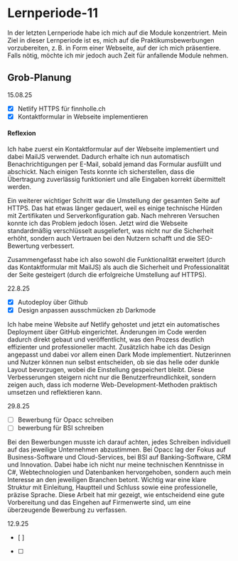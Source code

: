 # Lernperiode-11


In der letzten Lernperiode habe ich mich auf die Module konzentriert. Mein Ziel in dieser Lernperiode ist es, mich auf die Praktikumsbewerbungen vorzubereiten, z. B. in Form einer Webseite, auf der ich mich präsentiere. Falls nötig, möchte ich mir jedoch auch Zeit für anfallende Module nehmen.

## Grob-Planung

15.08.25
- [x] Netlify HTTPS für finnholle.ch
- [x] Kontaktformular in Webseite implementieren

#### Reflexion
Ich habe zuerst ein Kontaktformular auf der Webseite implementiert und dabei MailJS verwendet. Dadurch erhalte ich nun automatisch Benachrichtigungen per E-Mail, sobald jemand das Formular ausfüllt und abschickt. Nach einigen Tests konnte ich sicherstellen, dass die Übertragung zuverlässig funktioniert und alle Eingaben korrekt übermittelt werden.

Ein weiterer wichtiger Schritt war die Umstellung der gesamten Seite auf HTTPS. Das hat etwas länger gedauert, weil es einige technische Hürden mit Zertifikaten und Serverkonfiguration gab. Nach mehreren Versuchen konnte ich das Problem jedoch lösen. Jetzt wird die Webseite standardmäßig verschlüsselt ausgeliefert, was nicht nur die Sicherheit erhöht, sondern auch Vertrauen bei den Nutzern schafft und die SEO-Bewertung verbessert.

Zusammengefasst habe ich also sowohl die Funktionalität erweitert (durch das Kontaktformular mit MailJS) als auch die Sicherheit und Professionalität der Seite gesteigert (durch die erfolgreiche Umstellung auf HTTPS).

22.8.25
- [x] Autodeploy über Github
- [x] Design anpassen ausschmücken zb Darkmode

Ich habe meine Website auf Netlify gehostet und jetzt ein automatisches Deployment über GitHub eingerichtet. Änderungen im Code werden dadurch direkt gebaut und veröffentlicht, was den Prozess deutlich effizienter und professioneller macht. Zusätzlich habe ich das Design angepasst und dabei vor allem einen Dark Mode implementiert. Nutzerinnen und Nutzer können nun selbst entscheiden, ob sie das helle oder dunkle Layout bevorzugen, wobei die Einstellung gespeichert bleibt. Diese Verbesserungen steigern nicht nur die Benutzerfreundlichkeit, sondern zeigen auch, dass ich moderne Web-Development-Methoden praktisch umsetzen und reflektieren kann.

29.8.25
- [ ] Bewerbung für Opacc schreiben
- [ ] bewerbung für BSI schreiben

Bei den Bewerbungen musste ich darauf achten, jedes Schreiben individuell auf das jeweilige Unternehmen abzustimmen. Bei Opacc lag der Fokus auf Business-Software und Cloud-Services, bei BSI auf Banking-Software, CRM und Innovation. Dabei habe ich nicht nur meine technischen Kenntnisse in C#, Webtechnologien und Datenbanken hervorgehoben, sondern auch mein Interesse an den jeweiligen Branchen betont. Wichtig war eine klare Struktur mit Einleitung, Hauptteil und Schluss sowie eine professionelle, präzise Sprache. Diese Arbeit hat mir gezeigt, wie entscheidend eine gute Vorbereitung und das Eingehen auf Firmenwerte sind, um eine überzeugende Bewerbung zu verfassen.


12.9.25
- [ ] 
- [ ] 
